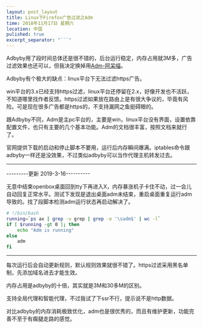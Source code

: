 ```yaml
---
layout: post_layout
title: Linux下Firefox广告过滤之Adm
time: 2018年11月17日 星期六
location: 中国
pulished: true
excerpt_separator: "```"
---
```




Adbyby用了段时间总体还是很不错的，后台运行稳定，内存占用就3M多，广告过滤效果也还可以，但我决定换掉用[Adm-阿呆喵](http://doc.admflt.com/)。

Adbyby有个极大的缺点：linux平台下无法过滤https广告。

win平台的3.x已经支持https过滤，linux平台还停留在2.x，好像开发也不活跃，不知道哪里找作者反馈。https过滤如果放在路由上是有很大争议的，毕竟有风险。可是现在很多广告都是https的，不支持漏网之鱼挺碍眼的。

跟Adbyby不同，Adm是主pc平台的，主要是win，linux平台没有界面，设置依靠配置文件，也只有主要的几个基本功能。Adm的文档很丰富，按照文档来就行了。

官网提供下载的启动和停止脚本不要用，运行后内存瞬间爆满。iptables命令跟adbyby一样还是没效果，不过类似adbyby可以当作代理主机转发过去。

----------------------------------------------

---------更新 2019-3-16----------

无意中结束openbox桌面回到tty下再进入X，内存暴涨机子卡住不动，过一会儿自动回复正常水平。测试下发现是退出桌面adm未结束，重启桌面重复运行adm导致的。找了段脚本检测adm运行状态再启动解决了。

```bash
# !/bin/bash
running=`ps ax | grep -v grep | grep -e '\sadm$' | wc -l`
if [ $running -gt 0 ]; then
    echo "Adm is running"
else
    adm
fi
```

--------------------------------------

每次运行后会自动更新规则，默认规则效果就很不错了。https过滤采用黑名单制，先添加域名进去才能生效。

内存占用是adbyby的十倍，其实就是3M和30多M的区别。

支持全局代理和智能代理，不过我试了下ssr不行，提示说不是http数据。

对比adbyby的内存消耗极致优化，adm也是很优秀的，而且有维护更新，功能完善不至于有瘸腿走路的感觉。